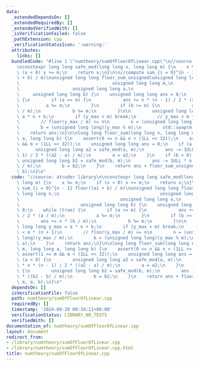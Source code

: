 ```yaml
---
data:
  _extendedDependsOn: []
  _extendedRequiredBy: []
  _extendedVerifiedWith: []
  _isVerificationFailed: false
  _pathExtension: cpp
  _verificationStatusIcon: ':warning:'
  attributes:
    links: []
  bundledCode: "#line 1 \"numtheory/sumOfFloorOfLinear.cpp\"\n//source: atcoder library\n\
    \nconstexpr long long safe_mod(long long x, long long m) {\n    x %= m;\n    if\
    \ (x < 0) x += m;\n    return x;\n}\n\n//compute sum_{i = 0}^{n - 1} floor((ai\
    \ + b) / m)\nunsigned long long floor_sum_unsigned(unsigned long long n,\n   \
    \                                   unsigned long long m,\n                  \
    \                    unsigned long long a,\n                                 \
    \     unsigned long long b) {\n    unsigned long long ans = 0;\n    while (true)\
    \ {\n        if (a >= m) {\n            ans += n * (n - 1) / 2 * (a / m);\n  \
    \          a %= m;\n        }\n        if (b >= m) {\n            ans += n * (b\
    \ / m);\n            b %= m;\n        }\n\n        unsigned long long y_max =\
    \ a * n + b;\n        if (y_max < m) break;\n        // y_max < m * (n + 1)\n\
    \        // floor(y_max / m) <= n\n        n = (unsigned long long)(y_max / m);\n\
    \        b = (unsigned long long)(y_max % m);\n        std::swap(m, a);\n    }\n\
    \    return ans;\n}\n\nlong long floor_sum(long long n, long long m, long long\
    \ a, long long b) {\n    assert(0 <= n && n < (1LL << 32));\n    assert(1 <= m\
    \ && m < (1LL << 32));\n    unsigned long long ans = 0;\n    if (a < 0) {\n  \
    \      unsigned long long a2 = safe_mod(a, m);\n        ans -= 1ULL * n * (n -\
    \ 1) / 2 * ((a2 - a) / m);\n        a = a2;\n    }\n    if (b < 0) {\n       \
    \ unsigned long long b2 = safe_mod(b, m);\n        ans -= 1ULL * n * ((b2 - b)\
    \ / m);\n        b = b2;\n    }\n    return ans + floor_sum_unsigned(n, m, a,\
    \ b);\n}\n"
  code: "//source: atcoder library\n\nconstexpr long long safe_mod(long long x, long\
    \ long m) {\n    x %= m;\n    if (x < 0) x += m;\n    return x;\n}\n\n//compute\
    \ sum_{i = 0}^{n - 1} floor((ai + b) / m)\nunsigned long long floor_sum_unsigned(unsigned\
    \ long long n,\n                                      unsigned long long m,\n\
    \                                      unsigned long long a,\n               \
    \                       unsigned long long b) {\n    unsigned long long ans =\
    \ 0;\n    while (true) {\n        if (a >= m) {\n            ans += n * (n - 1)\
    \ / 2 * (a / m);\n            a %= m;\n        }\n        if (b >= m) {\n    \
    \        ans += n * (b / m);\n            b %= m;\n        }\n\n        unsigned\
    \ long long y_max = a * n + b;\n        if (y_max < m) break;\n        // y_max\
    \ < m * (n + 1)\n        // floor(y_max / m) <= n\n        n = (unsigned long\
    \ long)(y_max / m);\n        b = (unsigned long long)(y_max % m);\n        std::swap(m,\
    \ a);\n    }\n    return ans;\n}\n\nlong long floor_sum(long long n, long long\
    \ m, long long a, long long b) {\n    assert(0 <= n && n < (1LL << 32));\n   \
    \ assert(1 <= m && m < (1LL << 32));\n    unsigned long long ans = 0;\n    if\
    \ (a < 0) {\n        unsigned long long a2 = safe_mod(a, m);\n        ans -= 1ULL\
    \ * n * (n - 1) / 2 * ((a2 - a) / m);\n        a = a2;\n    }\n    if (b < 0)\
    \ {\n        unsigned long long b2 = safe_mod(b, m);\n        ans -= 1ULL * n\
    \ * ((b2 - b) / m);\n        b = b2;\n    }\n    return ans + floor_sum_unsigned(n,\
    \ m, a, b);\n}\n"
  dependsOn: []
  isVerificationFile: false
  path: numtheory/sumOfFloorOfLinear.cpp
  requiredBy: []
  timestamp: '2024-09-20 00:34:11+08:00'
  verificationStatus: LIBRARY_NO_TESTS
  verifiedWith: []
documentation_of: numtheory/sumOfFloorOfLinear.cpp
layout: document
redirect_from:
- /library/numtheory/sumOfFloorOfLinear.cpp
- /library/numtheory/sumOfFloorOfLinear.cpp.html
title: numtheory/sumOfFloorOfLinear.cpp
---
```

